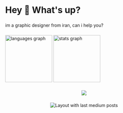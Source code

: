 <br clear="both">

<h1 align="left">Hey 👋 What's up?</h1>

###

<p align="left">im a graphic designer from iran, can i help you?</p>

###

<div align="left">
  <img src="https://github-readme-stats.vercel.app/api/top-langs?username=AliLotfi09&locale=en&hide_title=false&layout=compact&card_width=320&langs_count=5&theme=dracula&hide_border=false&order=2" height="150" alt="languages graph"  />
  <img src="https://github-readme-stats.vercel.app/api?username=AliLotfi09&hide_title=false&hide_rank=false&show_icons=true&include_all_commits=true&count_private=true&disable_animations=false&theme=dracula&locale=en&hide_border=false&order=1" height="150" alt="stats graph"  />
</div>

###

<div align="center">
  <img src="https://profile-counter.glitch.me/AliLotfi09/count.svg?"  />
</div>

###

<div align="center">
  <img src="https://github-read-medium-git-main.pahlevikun.vercel.app/latest?limit=4" alt="Layout with last medium posts"  />
</div>

###
